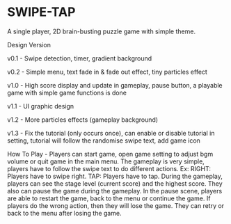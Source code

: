 # SWIPE-TAP
A single player, 2D brain-busting puzzle game with simple theme.

Design Version

v0.1 - Swipe detection, timer, gradient background

v0.2 - Simple menu, text fade in & fade out effect, tiny particles effect

v1.0 - High score display and update in gameplay, pause button, a playable game with simple game functions is done

v1.1 - UI graphic design 

v1.2 - More particles effects (gameplay background)

v1.3 - Fix the tutorial (only occurs once), can enable or disable tutorial in setting, tutorial will follow the randomise swipe text, add game icon

How To Play - Players can start game, open game setting to adjust bgm volume or quit game in the main menu. The gameplay is very simple, players have to follow the swipe text to do different actions. Ex: RIGHT: Players have to swipe right. TAP: Players have to tap. During the gameplay, players can see the stage level (current score) and the highest score. They also can pause the game during the gameplay. In the pause scene, players are able to restart the game, back to the menu or continue the game. If players do the wrong action, then they will lose the game. They can retry or back to the menu after losing the game. 
